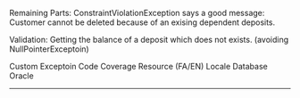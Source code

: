 
Remaining Parts: 
ConstraintViolationException says a good message:
    Customer cannot be deleted because of an exising dependent deposits. 


Validation:
Getting the balance of a deposit which does not exists. (avoiding NullPointerExceptoin)

Custom Exceptoin
Code Coverage
Resource (FA/EN) Locale
Database Oracle

-----------------------------------------------------------------------------------------------------------------------    


